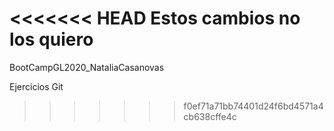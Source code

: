 <<<<<<< HEAD
Estos cambios no los quiero
=======
BootCampGL2020_NataliaCasanovas

Ejercicios Git
>>>>>>> f0ef71a71bb74401d24f6bd4571a4cb638cffe4c
